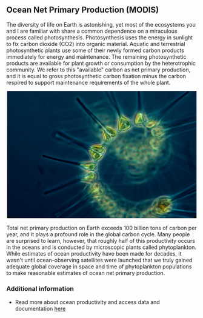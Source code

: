 ## Ocean Net Primary Production (MODIS)

The diversity of life on Earth is astonishing, yet most of the ecosystems you and I are familiar with share a common dependence on a miraculous process called photosynthesis.
Photosynthesis uses the energy in sunlight to fix carbon dioxide (CO2) into organic material.
Aquatic and terrestrial photosynthetic plants use some of their newly formed carbon products immediately for energy and maintenance.
The remaining photosynthetic products are available for plant growth or consumption by the heterotrophic community.
We refer to this "available" carbon as net primary production, and it is equal to gross photosynthetic carbon fixation minus the carbon respired to support maintenance requirements of the whole plant.

<center>
<img src="https://raw.githubusercontent.com/eurodatacube/eodash-assets/main/collections/NPPN_net_primary_production/phytoplankton.jpg" width="500">
</center>

Total net primary production on Earth exceeds 100 billion tons of carbon per year, and it plays a profound role in the global carbon cycle.
Many people are surprised to learn, however, that roughly half of this productivity occurs in the oceans and is conducted by microscopic plants called phytoplankton.
While estimates of ocean productivity have been made for decades, it wasn't until ocean-observing satellites were launched that we truly gained adequate global coverage
in space and time of phytoplankton populations to make reasonable estimates of ocean net primary production.


### Additional information

- Read more about ocean productivity and access data and documentation [here](https://sites.science.oregonstate.edu/ocean.productivity/index.php)
